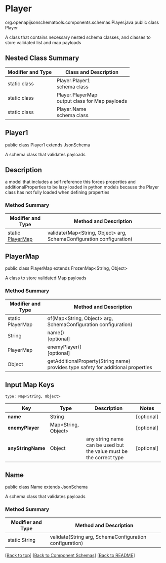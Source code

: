 # Player
org.openapijsonschematools.components.schemas.Player.java
public class Player

A class that contains necessary nested schema classes, and classes to store validated list and map payloads

## Nested Class Summary
| Modifier and Type | Class and Description |
| ----------------- | ---------------------- |
| static class | Player.Player1<br> schema class |
| static class | Player.PlayerMap<br> output class for Map payloads |
| static class | Player.Name<br> schema class |

## Player1
public class Player1
extends JsonSchema

A schema class that validates payloads

## Description
a model that includes a self reference this forces properties and additionalProperties to be lazy loaded in python models because the Player class has not fully loaded when defining properties

### Method Summary
| Modifier and Type | Method and Description |
| ----------------- | ---------------------- |
| static [PlayerMap](#playermap) | validate(Map<String, Object> arg, SchemaConfiguration configuration) |

## PlayerMap
public class PlayerMap
extends FrozenMap<String, Object>

A class to store validated Map payloads

### Method Summary
| Modifier and Type | Method and Description |
| ----------------- | ---------------------- |
| static PlayerMap | of(Map<String, Object> arg, SchemaConfiguration configuration) |
| String | name()<br>[optional] |
| PlayerMap | enemyPlayer()<br>[optional] |
| Object | getAdditionalProperty(String name)<br>provides type safety for additional properties |

## Input Map Keys
```
type: Map<String, Object>
```
Key | Type |  Description | Notes
------------ | ------------- | ------------- | -------------
**name** | String |  | [optional]
**enemyPlayer** | Map<String, Object> |  | [optional]
**anyStringName** | Object | any string name can be used but the value must be the correct type | [optional]

## Name
public class Name
extends JsonSchema

A schema class that validates payloads

### Method Summary
| Modifier and Type | Method and Description |
| ----------------- | ---------------------- |
| static String | validate(String arg, SchemaConfiguration configuration) |

[[Back to top]](#top) [[Back to Component Schemas]](../../../README.md#Component-Schemas) [[Back to README]](../../../README.md)
